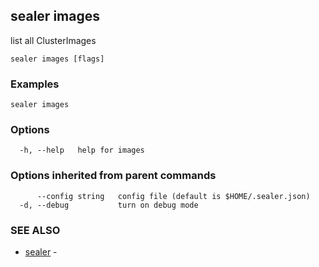 ## sealer images

list all ClusterImages

```
sealer images [flags]
```

### Examples

```
sealer images
```

### Options

```
  -h, --help   help for images
```

### Options inherited from parent commands

```
      --config string   config file (default is $HOME/.sealer.json)
  -d, --debug           turn on debug mode
```

### SEE ALSO

* [sealer](sealer.md)	 - 

